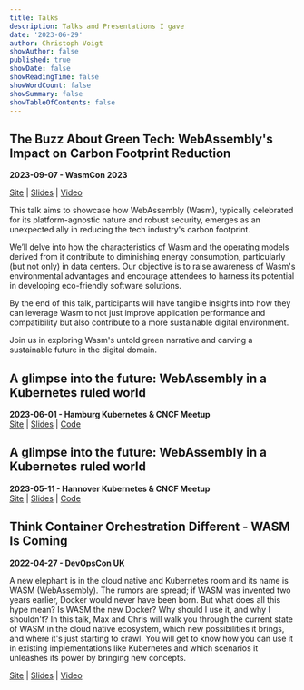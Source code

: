 ```yaml
---
title: Talks
description: Talks and Presentations I gave
date: '2023-06-29'
author: Christoph Voigt
showAuthor: false
published: true
showDate: false
showReadingTime: false
showWordCount: false
showSummary: false
showTableOfContents: false
---
```


## The Buzz About Green Tech: WebAssembly's Impact on Carbon Footprint Reduction  
**2023-09-07 - WasmCon 2023**  

[Site](https://sched.co/1PiwW) | [Slides](https://docs.google.com/presentation/d/1QlP-1H0EGePZJBFMv6ygtpTJVx5Eg7l6qCUO3ji_V-8/edit?usp=sharing) | [Video](https://www.youtube.com/watch?v=zi4d4Hu1HtY)

This talk aims to showcase how WebAssembly (Wasm), typically celebrated for its platform-agnostic nature and robust security, emerges as an unexpected ally in reducing the tech industry's carbon footprint.

We’ll delve into how the characteristics of Wasm and the operating models derived from it contribute to diminishing energy consumption, particularly (but not only) in data centers. Our objective is to raise awareness of Wasm's environmental advantages and encourage attendees to harness its potential in developing eco-friendly software solutions.

By the end of this talk, participants will have tangible insights into how they can leverage Wasm to not just improve application performance and compatibility but also contribute to a more sustainable digital environment.

Join us in exploring Wasm's untold green narrative and carving a sustainable future in the digital domain.



## A glimpse into the future: WebAssembly in a Kubernetes ruled world  
**2023-06-01 - Hamburg Kubernetes & CNCF Meetup**  
[Site](https://community.cncf.io/events/details/cncf-hamburg-presents-new-shores-in-cloud-native-wasm-and-green-software/) | [Slides](https://docs.google.com/presentation/d/187xHQr9Kx7lrwqmbL42vfFGu6F8OIm1NXYbHiAh3108/edit?usp=sharing) | [Code](https://github.com/voigt/presentations/tree/main/2023-06-01_-_cncf_meetup_hamburg)

## A glimpse into the future: WebAssembly in a Kubernetes ruled world  
**2023-05-11 - Hannover Kubernetes & CNCF Meetup**  
[Site](https://community.cncf.io/events/details/cncf-hannover-presents-hannover-kubernetescloud-native-meetup-2023-05/) | [Slides](https://docs.google.com/presentation/d/13ALl_r8h3x9uSkqxLn7goxv1JCgFFgkTJDdvJmSZYQU/edit?usp=sharing) | [Code](https://github.com/voigt/presentations/tree/main/2023-05-11_-_cncf_meetup_hannover)

## Think Container Orchestration Different - WASM Is Coming  
**2022-04-27 - DevOpsCon UK**  

A new elephant is in the cloud native and Kubernetes room and its name is WASM (WebAssembly). The rumors are spread; if WASM was invented two years earlier, Docker would never have been born. But what does all this hype mean? Is WASM the new Docker? Why should I use it, and why I shouldn't? In this talk, Max and Chris will walk you through the current state of WASM in the cloud native ecosystem, which new possibilities it brings, and where it's just starting to crawl. You will get to know how you can use it in existing implementations like Kubernetes and which scenarios it unleashes its power by bringing new concepts.

[Site](https://devopscon.io/kubernetes-ecosystem/think-container-orchestration-different-wasm-is-coming/) | [Slides](/talks/wasm-is-coming.pdf) | [Video](https://www.youtube.com/watch?v=hZw8xmqkKwU)

<!--
**2022-11-xx- Microservices with Spin**  
abc  
SiteSlides | Code
-->

